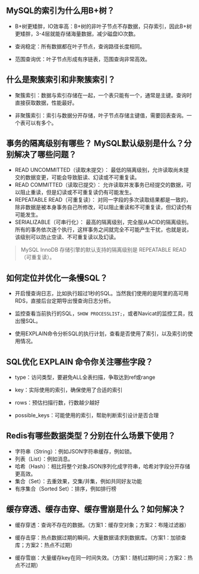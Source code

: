 ## MySQL的索引为什么用B+树？ 

- B+树更矮胖，IO效率高：B+树的非叶子节点不存数据，只存索引，因此B+树更矮胖，3-4层就能存储海量数据，减少磁盘IO次数。

- 查询稳定：所有数据都在叶子节点，查询路径长度相同。

- 范围查询优：叶子节点形成有序链表，范围查询非常高效。


## 什么是聚簇索引和非聚簇索引？

- 聚簇索引：数据与索引存储在一起，一个表只能有一个，通常是主键。查询时直接获取数据，性能最好。

- 非聚簇索引：索引与数据分开存储，叶子节点存储主键值，需要回表查询。一个表可以有多个。


## 事务的隔离级别有哪些？ MySQL默认级别是什么？分别解决了哪些问题？

- READ UNCOMMITTED（读取未提交）： 最低的隔离级别，允许读取尚未提交的数据变更，可能会导致脏读、幻读或不可重复读。
- READ COMMITTED（读取已提交）： 允许读取并发事务已经提交的数据，可以阻止重读，但是幻读或不可重复读仍有可能发生。
- REPEATABLE READ（可重复读）： 对同一字段的多次读取结果都是一致的，除非数据是被本身事务自己所修改，可以阻止重读和不可重复读，但幻读仍有可能发生。
- SERIALIZABLE（可串行化）： 最高的隔离级别，完全服从ACID的隔离级别。所有的事务依次逐个执行，这样事务之间就完全不可能产生干扰，也就是说，该级别可以防止空读、不可重复读以及幻读。

> MySQL InnoDB 存储引擎的默认支持的隔离级别是 REPEATABLE READ（可重复读）。


## 如何定位并优化一条慢SQL？ 

- 开启慢查询日志，比如执行超过1秒的SQL。当然我们使用的是阿里的高可用RDS，直接后台定期导出慢查询日志分析。

- 监控查看当前执行的SQL，`SHOW PROCESSLIST;`，或者Navicat的监控工具，找出慢SQL。

- 使用EXPLAIN命令分析SQL的执行计划，查看是否使用了索引，以及索引的使用情况。


## SQL优化 EXPLAIN 命令你关注哪些字段？

- type：访问类型，要避免ALL全表扫描，争取达到ref或range

- key：实际使用的索引，确保使用了合适的索引

- rows：预估扫描行数，行数越少越好

- possible_keys：可能使用的索引，帮助判断索引设计是否合理


## Redis有哪些数据类型？分别在什么场景下使用？

- 字符串（String）：例如JSON字符串缓存，例如锁。
- 列表（List）：例如消息。
- 哈希（Hash）：相比将整个对象JSON序列化成字符串，哈希对字段分开存储更高效。
- 集合（Set）：去重效果，交集/并集，例如共同好友功能
- 有序集合（Sorted Set）：排序，例如排行榜


## 缓存穿透、缓存击穿、缓存雪崩是什么？如何解决？

- 缓存穿透：查询不存在的数据。（方案1：缓存空对象；方案2：布隆过滤器）

- 缓存击穿：热点数据过期的瞬间，大量数据请求到数据库。（方案1：加锁查库；方案2：热点不过期）

- 缓存雪崩：大量缓存key在同一时间失效。（方案1：随机过期时间；方案2：热点不过期）
